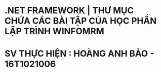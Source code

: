 # .NET FRAMEWORK | THƯ MỤC CHỨA CÁC BÀI TẬP CỦA HỌC PHẦN LẬP TRÌNH WINFOMRM 
# SV THỰC HIỆN : HOÀNG ANH BẢO - 16T1021006
